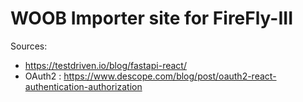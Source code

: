 # WOOB Importer site for FireFly-III

Sources:
- https://testdriven.io/blog/fastapi-react/
- OAuth2 : https://www.descope.com/blog/post/oauth2-react-authentication-authorization
